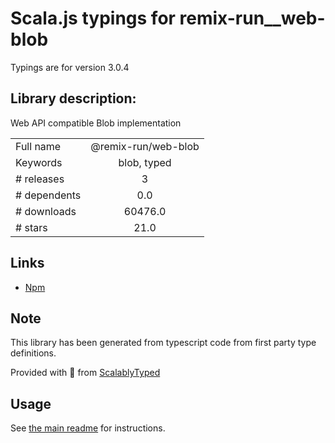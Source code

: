 
# Scala.js typings for remix-run__web-blob

Typings are for version 3.0.4

## Library description:
Web API compatible Blob implementation

|                    |                 |
| ------------------ | :-------------: |
| Full name          | @remix-run/web-blob |
| Keywords           | blob, typed |
| # releases         | 3 |
| # dependents       | 0.0 |
| # downloads        | 60476.0 |
| # stars            | 21.0 |

## Links
- [Npm](https://www.npmjs.com/package/%40remix-run%2Fweb-blob)
    


## Note
This library has been generated from typescript code from first party type definitions.

Provided with :purple_heart: from [ScalablyTyped](https://github.com/oyvindberg/ScalablyTyped)

## Usage
See [the main readme](../../readme.md) for instructions.


